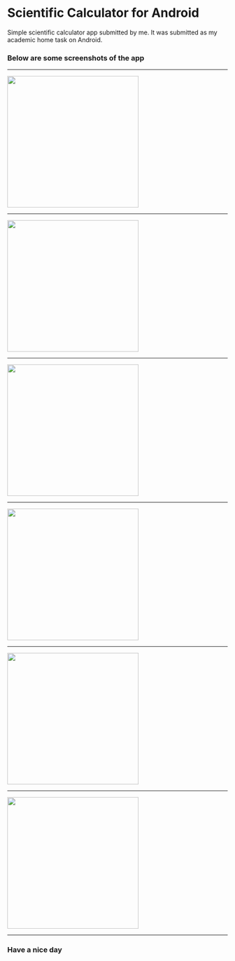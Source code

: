 # Scientific Calculator for Android

Simple scientific calculator app submitted by me. It was submitted as my academic home task on Android.

### Below are some screenshots of the app

---

<img src="https://raw.githubusercontent.com/DevRezaur/scientific-calculator/main/screenshots/Sum.jpg" width="300" />

---

<img src="https://raw.githubusercontent.com/DevRezaur/scientific-calculator/main/screenshots/X%5EY.jpg" width="300" />

---

<img src="https://raw.githubusercontent.com/DevRezaur/scientific-calculator/main/screenshots/Sin.jpg" width="300" />

---

<img src="https://raw.githubusercontent.com/DevRezaur/scientific-calculator/main/screenshots/Root.jpg" width="300" />

---

<img src="https://raw.githubusercontent.com/DevRezaur/scientific-calculator/main/screenshots/Division%20By%20Zero.jpg" width="300" />

---

<img src="https://raw.githubusercontent.com/DevRezaur/scientific-calculator/main/screenshots/Syntax%20Error%201.jpg" width="300" />

---

### Have a nice day
